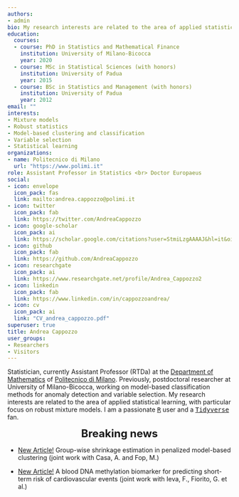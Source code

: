 ```yaml
---
authors:
- admin
bio: My research interests are related to the area of applied statistical learning, with particular focus on robust mixtures for model-based classification and clustering. 
education:
  courses:
  - course: PhD in Statistics and Mathematical Finance
    institution: University of Milano-Bicocca
    year: 2020
  - course: MSc in Statistical Sciences (with honors)
    institution: University of Padua
    year: 2015
  - course: BSc in Statistics and Management (with honors)
    institution: University of Padua
    year: 2012
email: ""
interests:
- Mixture models
- Robust statistics
- Model-based clustering and classification
- Variable selection
- Statistical learning
organizations:
- name: Politecnico di Milano
  url: "https://www.polimi.it"
role: Assistant Professor in Statistics <br> Doctor Europaeus
social:
- icon: envelope
  icon_pack: fas
  link: mailto:andrea.cappozzo@polimi.it
- icon: twitter
  icon_pack: fab
  link: https://twitter.com/AndreaCappozzo
- icon: google-scholar
  icon_pack: ai
  link: https://scholar.google.com/citations?user=StmiLzgAAAAJ&hl=it&oi=ao
- icon: github
  icon_pack: fab
  link: https://github.com/AndreaCappozzo
- icon: researchgate
  icon_pack: ai
  link: https://www.researchgate.net/profile/Andrea_Cappozzo2
- icon: linkedin
  icon_pack: fab
  link: https://www.linkedin.com/in/cappozzoandrea/
- icon: cv
  icon_pack: ai
  link: "CV_andrea_cappozzo.pdf"
superuser: true
title: Andrea Cappozzo
user_groups:
- Researchers
- Visitors
---
```


Statistician, currently Assistant Professor (RTDa) at the [Department of Mathematics](https://www.mate.polimi.it) of [Politecnico di Milano](https://www.polimi.it). Previously, postdoctoral researcher at University of Milano-Bicocca, working on model-based classification methods for anomaly detection and variable selection. My research interests are related to the area of applied statistical learning, with particular focus on robust mixture models. I am a passionate [<tt>R</tt>](https://cran.r-project.org) user and a [<tt>Tidyverse</tt>](https://www.tidyverse.org) fan.


<font size="5"> <center><b> Breaking news </b> </center></font>

* [New Article!](https://link.springer.com/article/10.1007/s00357-022-09421-z) Group-wise shrinkage estimation in penalized model-based clustering   (joint work with Casa, A. and Fop, M.) 

* [New Article!](https://clinicalepigeneticsjournal.biomedcentral.com/articles/10.1186/s13148-022-01341-4) A blood DNA methylation biomarker for predicting short-term risk of cardiovascular events   (joint work with Ieva, F., Fiorito, G. et al.) 
